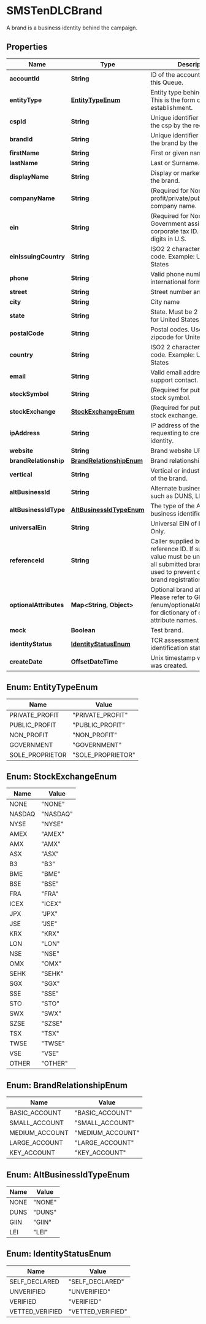 

# SMSTenDLCBrand

A brand is a business identity behind the campaign.

## Properties

Name | Type | Description | Notes
------------ | ------------- | ------------- | -------------
**accountId** | **String** | ID of the account that created this Queue. |  [optional]
**entityType** | [**EntityTypeEnum**](#EntityTypeEnum) | Entity type behind the brand. This is the form of business establishment. | 
**cspId** | **String** | Unique identifier assigned to the csp by the registry. |  [optional] [readonly]
**brandId** | **String** | Unique identifier assigned to the brand by the registry. |  [optional] [readonly]
**firstName** | **String** | First or given name.  |  [optional]
**lastName** | **String** | Last or Surname. |  [optional]
**displayName** | **String** | Display or marketing name of the brand. | 
**companyName** | **String** | (Required for Non-profit/private/public) Legal company name. |  [optional]
**ein** | **String** | (Required for Non-profit) Government assigned corporate tax ID. EIN is 9-digits in U.S. |  [optional]
**einIssuingCountry** | **String** | ISO2 2 characters country code. Example: US - United States |  [optional]
**phone** | **String** | Valid phone number in e.164 international format. | 
**street** | **String** | Street number and name. |  [optional]
**city** | **String** | City name |  [optional]
**state** | **String** | State. Must be 2 letters code for United States. |  [optional]
**postalCode** | **String** | Postal codes. Use 5 digit zipcode for United States |  [optional]
**country** | **String** | ISO2 2 characters country code. Example: US - United States | 
**email** | **String** | Valid email address of brand support contact. | 
**stockSymbol** | **String** | (Required for public company) stock symbol. |  [optional]
**stockExchange** | [**StockExchangeEnum**](#StockExchangeEnum) | (Required for public company) stock exchange. |  [optional]
**ipAddress** | **String** | IP address of the browser requesting to create brand identity. |  [optional]
**website** | **String** | Brand website URL. |  [optional]
**brandRelationship** | [**BrandRelationshipEnum**](#BrandRelationshipEnum) | Brand relationship to the CSP | 
**vertical** | **String** | Vertical or industry segment of the brand. | 
**altBusinessId** | **String** | Alternate business identifier such as DUNS, LEI, or GIIN |  [optional]
**altBusinessIdType** | [**AltBusinessIdTypeEnum**](#AltBusinessIdTypeEnum) | The type of the Alternative business identifier |  [optional]
**universalEin** | **String** | Universal EIN of Brand, Read Only. |  [optional] [readonly]
**referenceId** | **String** | Caller supplied brand reference ID. If supplied, the value must be unique across all submitted brands. Can be used to prevent duplicate brand registrations. |  [optional]
**optionalAttributes** | **Map&lt;String, Object&gt;** | Optional brand attributes. Please refer to GET /enum/optionalAttributeNames for dictionary of optional attribute names. |  [optional]
**mock** | **Boolean** | Test brand. | 
**identityStatus** | [**IdentityStatusEnum**](#IdentityStatusEnum) | TCR assessment of the brand identification status. | 
**createDate** | **OffsetDateTime** | Unix timestamp when brand was created. |  [optional]



## Enum: EntityTypeEnum

Name | Value
---- | -----
PRIVATE_PROFIT | &quot;PRIVATE_PROFIT&quot;
PUBLIC_PROFIT | &quot;PUBLIC_PROFIT&quot;
NON_PROFIT | &quot;NON_PROFIT&quot;
GOVERNMENT | &quot;GOVERNMENT&quot;
SOLE_PROPRIETOR | &quot;SOLE_PROPRIETOR&quot;



## Enum: StockExchangeEnum

Name | Value
---- | -----
NONE | &quot;NONE&quot;
NASDAQ | &quot;NASDAQ&quot;
NYSE | &quot;NYSE&quot;
AMEX | &quot;AMEX&quot;
AMX | &quot;AMX&quot;
ASX | &quot;ASX&quot;
B3 | &quot;B3&quot;
BME | &quot;BME&quot;
BSE | &quot;BSE&quot;
FRA | &quot;FRA&quot;
ICEX | &quot;ICEX&quot;
JPX | &quot;JPX&quot;
JSE | &quot;JSE&quot;
KRX | &quot;KRX&quot;
LON | &quot;LON&quot;
NSE | &quot;NSE&quot;
OMX | &quot;OMX&quot;
SEHK | &quot;SEHK&quot;
SGX | &quot;SGX&quot;
SSE | &quot;SSE&quot;
STO | &quot;STO&quot;
SWX | &quot;SWX&quot;
SZSE | &quot;SZSE&quot;
TSX | &quot;TSX&quot;
TWSE | &quot;TWSE&quot;
VSE | &quot;VSE&quot;
OTHER | &quot;OTHER&quot;



## Enum: BrandRelationshipEnum

Name | Value
---- | -----
BASIC_ACCOUNT | &quot;BASIC_ACCOUNT&quot;
SMALL_ACCOUNT | &quot;SMALL_ACCOUNT&quot;
MEDIUM_ACCOUNT | &quot;MEDIUM_ACCOUNT&quot;
LARGE_ACCOUNT | &quot;LARGE_ACCOUNT&quot;
KEY_ACCOUNT | &quot;KEY_ACCOUNT&quot;



## Enum: AltBusinessIdTypeEnum

Name | Value
---- | -----
NONE | &quot;NONE&quot;
DUNS | &quot;DUNS&quot;
GIIN | &quot;GIIN&quot;
LEI | &quot;LEI&quot;



## Enum: IdentityStatusEnum

Name | Value
---- | -----
SELF_DECLARED | &quot;SELF_DECLARED&quot;
UNVERIFIED | &quot;UNVERIFIED&quot;
VERIFIED | &quot;VERIFIED&quot;
VETTED_VERIFIED | &quot;VETTED_VERIFIED&quot;



